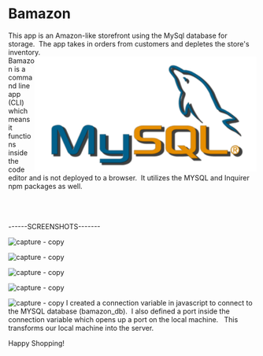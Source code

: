 # Bamazon
This app is an Amazon-like storefront using the MySql database for storage.&nbsp; The app takes in orders from customers and depletes the store's inventory. 
<br>
<img src="images/mysql.png" alt="Drawing" style="width: 450px; float: right;" />
Bamazon is a command line app (CLI) which means it functions inside the code editor and is not deployed to a browser.&nbsp; It utilizes the MYSQL and Inquirer npm packages as well.
<br>
<br>
<br>
<br>            

------SCREENSHOTS-------

![capture - copy](https://user-images.githubusercontent.com/31113045/34023584-515b99f2-e10b-11e7-9c03-95467726a2a2.PNG)

![capture - copy](https://user-images.githubusercontent.com/31113045/34023671-ce0ca75c-e10b-11e7-83d2-3edf3c047519.PNG)

![capture - copy](https://user-images.githubusercontent.com/31113045/34023739-23ca0590-e10c-11e7-99d7-a4578dcca571.PNG)

![capture - copy](https://user-images.githubusercontent.com/31113045/34023796-70c9c4fc-e10c-11e7-9311-627b3b373561.PNG)

![capture - copy](https://user-images.githubusercontent.com/31113045/34023839-a1375b68-e10c-11e7-9342-942dc7d1d853.PNG)
I created a connection variable in javascript to connect to the MYSQL database (bamazon_db).&nbsp; I also defined a port inside the connection variable which opens up a port on the local machine. &nbsp; This transforms our local machine into the server.

Happy Shopping!
